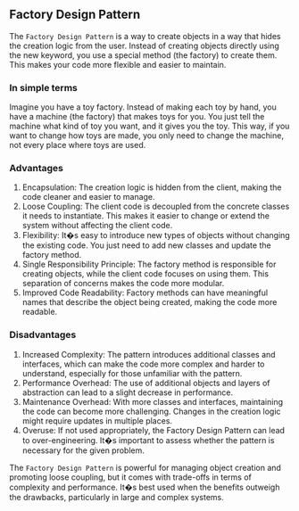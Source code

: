 ## Factory Design Pattern 

The `Factory Design Pattern`  is a way to create objects in a way that hides the creation logic from the user. Instead of creating objects directly using the new keyword, you use a special method (the factory) to create them. This makes your code more flexible and easier to maintain.

### In simple terms 
Imagine you have a toy factory. Instead of making each toy by hand, you have a machine (the factory) that makes toys for you. You just tell the machine what kind of toy you want, and it gives you the toy. This way, if you want to change how toys are made, you only need to change the machine, not every place where toys are used.

### Advantages

1. Encapsulation:
   The creation logic is hidden from the client, making the code cleaner and easier to manage.
2. Loose Coupling:
   The client code is decoupled from the concrete classes it needs to instantiate. This makes it easier to change or extend the system without affecting the client code.
3. Flexibility:
   It�s easy to introduce new types of objects without changing the existing code. You just need to add new classes and update the factory method.
4. Single Responsibility Principle:
	The factory method is responsible for creating objects, while the client code focuses on using them. This separation of concerns makes the code more modular.
5. Improved Code Readability:
   Factory methods can have meaningful names that describe the object being created, making the code more readable.

### Disadvantages

1. Increased Complexity:
   The pattern introduces additional classes and interfaces, which can make the code more complex and harder to understand, especially for those unfamiliar with the pattern.
2. Performance Overhead:
   The use of additional objects and layers of abstraction can lead to a slight decrease in performance.
3. Maintenance Overhead:
   With more classes and interfaces, maintaining the code can become more challenging. Changes in the creation logic might require updates in multiple places.
4. Overuse:
   If not used appropriately, the Factory Design Pattern can lead to over-engineering. It�s important to assess whether the pattern is necessary for the given problem.


The `Factory Design Pattern` is powerful for managing object creation and promoting loose coupling, but it comes with trade-offs in terms of complexity and performance. It�s best used when the benefits outweigh the drawbacks, particularly in large and complex systems.